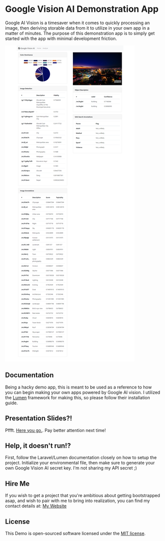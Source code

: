 # Google Vision AI Demonstration App

Google AI Vision is a timesaver when it comes to quickly processing an image, then deriving storable data from it to utilize in your own app in a matter of minutes. The purpose of this demonstration app is to simply get started with the app with minimal development friction.

![Oh look, it's Dang!](demo/GDG_Demo.png?raw=true "An example results yeild by the system.")

## Documentation

Being a hacky demo app, this is meant to be used as a reference to how you can begin making your own apps powered by Google AI vision. I utilized the [Lumen](https://lumen.laravel.com/docs) framework for making this, so please follow their installation guide.

## Presentation Slides?!

Pffft. [Here you go.](demo/slides.pptx). Pay better attention next time!

## Help, it doesn't run!?

First, follow the Laravel/Lumen documentation closely on how to setup the project. Initialize your environmental file, then make sure to generate your own Google Vision AI secret key. I'm not sharing my API secret ;)

## Hire Me

If you wish to get a project that you're ambitious about getting bootstrapped asap, and wish to pair with me to bring into realization, you can find my contact details at: [My Website](https://nobeldahal.ml)

## License

This Demo is open-sourced software licensed under the [MIT license](https://opensource.org/licenses/MIT).
